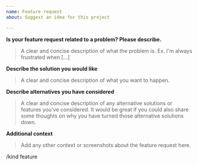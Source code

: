 ```yaml
---
name: Feature request
about: Suggest an idea for this project

---
```


<!-- Use this form for feature requests only please! 
If you're looking for help on using / deploying 3Scale, please use [Stack Overflow](https://stackoverflow.com/questions/tagged/3scale).
-->

**Is your feature request related to a problem? Please describe.**

> A clear and concise description of what the problem is. Ex. I'm always frustrated when [...]

**Describe the solution you would like**

> A clear and concise description of what you want to happen.

**Describe alternatives you have considered**
> A clear and concise description of any alternative solutions or features you've considered. 
It would be great if you could also share some thoughts on why you have turned those alternative solutions down.

**Additional context**

> Add any other context or screenshots about the feature request here.


<!-- Please leave below line intact -->
/kind feature
